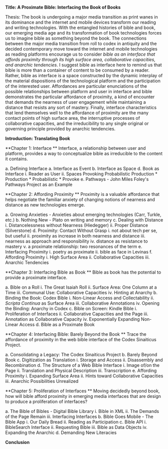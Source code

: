 **Title: A Proximate Bible: Interfacing the Book of Books**

Thesis: The book is undergoing a major media transition as print wanes in its dominance and the internet and mobile devices transform our reading and writing technologies. With the entangled histories of bible and book, our emerging media age and its transformation of book technologies forces us to imagine bible as something beyond the book. The connections between the major media transition from roll to codex in antiquity and the decided contemporary move toward the internet and mobile technologies as reading platforms encourage us to consider *bible as an interface that affords proximity through its high surface area, collaborative capacities, and anarchic tendencies*. I suggest bible as interface here to remind us that bible is more than a container of content to be consumed by a reader. Rather, bible as interface is a space constructed by the dynamic interplay of the material dispositions of the technological platform and the participation of the interested user. Affordances are particular enunciations of the possible relationships between platform and user in interface and bible demonstrates the particular affordance of proximity, a kind of encounter that demands the nearness of user engagement while maintaining a distance that resists any sort of mastery. Finally, interface characteristics that lend themselves well to the affordance of proximity are the many contact points of high surface area, the interruptive processes of collaborative capacities, and the irreducibility to any single original or governing principle provided by anarchic tendencies. 

**Introduction: Translating Book**

**Chapter 1: Interface **
Interface, a relationship between user and platform, provides a way to conceptualize bible as irreducible to the content it contains.

a. Defining Interface
a. Interface as Event
b. Interface as Space
d. Book as Interface
    i. Reader as User
    ii. Spaces Provoking Probabilistic Production
        * Production
        * Probabilistic
        * Provoke
e. Pathways - John Miles Foley's Pathways Project as an Example
         
**Chapter 2: Affording Proximity **
Proximity is a valuable affordance that helps negotiate the familiar anxiety of changing notions of nearness and distance as new technologies emerge. 

a. Growing Anxieties - Anxieties about emerging technologies (Carr, Turkle, etc.) 
b. Nothing New - Plato on writing and memory
c. Dealing with Distance
    i. Distancelessness without Nearness (Hiedegger)
    ii. Proper Distance (Silverstone)
d. Proximity: Contact Without Grasp
    i. not about tech per se, but useful
    ii. proximity as increase in both nearness and distance
    iii. nearness as approach and responsibility
    iv. distance as resistance to mastery
    v. a proximate relationship: two resonances of the term
e. Interfacing Proximity
    i. poetry as proximate
    ii. bible as face in Levinas
f. Affording Proximity
    i. High Surface Area
    ii. Collaborative Capacities
    iii. Anarchic Tendencies

**Chapter 3: Interfacing Bible as Book **
Bible as book has the potential to provide a proximate interface. 

a. Bible on a Roll
    i. The Great Isaiah Roll
    ii. Surface Area: One Column at a Time
    iii. Communal Use: Collaborative Capacities
    iv. Hinting at Anarchy
b. Binding the Book: Codex Bible
    i. Non-Linear Access and Collectability
    ii. *Scripta Continua* as Surface Area
    iii. Collaborative Annotations
    iv. Opening the Binding: Anarchy in Codex
c. Bible on Screen: Kindle Bible
    i. Proliferation of Interfaces
    ii. Collaborative Capacities and the Page
    iii. Annotation as Collaborative Capacity
    iv. Exponentially Expanding Non-Linear Access
d. Bible as a Proximate Book

**Chapter 4: Interfacing Bible: Barely Beyond the Book **
Trace the affordance of proximity in the web bible interface of the Codex Sinaiticus Project.

a. Consolidating a Legacy: The Codex Sinaiticus Project
b. Barely Beyond Book
c. Digitization as Translation
    i. Storage and Access
    ii. Disassembly and Recombination
d. The Structure of a Web Bible Interface
    i. Image of/on the Page
    ii. Translation and Physical Description
    iii. Transcription
e. Affording Proximity
    i. Expanding Surface Area
    ii. Hints toward Collaborative Capacities
    iii. Anarchic Possibilities Unrealized

**Chapter 5: Proliferation of Interfaces **
Moving decidedly beyond book, how will bible afford proximity in emerging media interfaces that are design to produce a proliferation of interfaces?

a. The Bible of Bibles - Digital Bible Library
    i. Bible in XML
    ii. The Demands of the Page Remain
    iii. Interfacing Interfaces
b. Bible Goes Mobile - The Bible App
    i. Our Daily Bread
    ii. Reading as Participation
c. Bible API
    i. BibleSearch Interface
    ii. Requesting Bible
    iii. Bible as Data Objects
    iv. Expanding the Anarchic
d. Demanding New Literacies

**Conclusion**